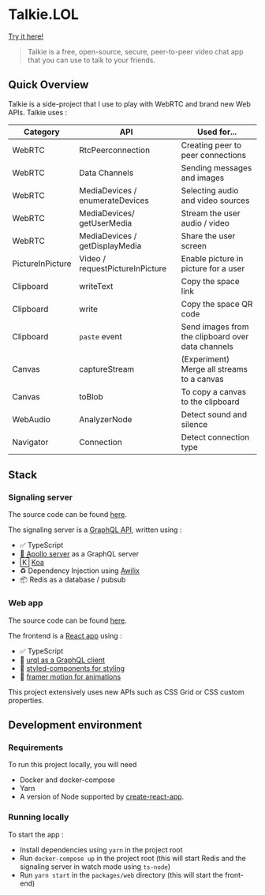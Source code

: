 # Talkie.LOL

[Try it here!](https://www.talkie.lol)

> Talkie is a free, open-source, secure, peer-to-peer video chat app that you can use to talk to your friends.

## Quick Overview

Talkie is a side-project that I use to play with WebRTC and brand new Web APIs. Talkie uses :

| Category         | API                             | Used for...                                       |
| ---------------- | ------------------------------- | ------------------------------------------------- |
| WebRTC           | RtcPeerconnection               | Creating peer to peer connections                 |
| WebRTC           | Data Channels                   | Sending messages and images                       |
| WebRTC           | MediaDevices / enumerateDevices | Selecting audio and video sources                 |
| WebRTC           | MediaDevices/ getUserMedia      | Stream the user audio / video                     |
| WebRTC           | MediaDevices / getDisplayMedia  | Share the user screen                             |
| PictureInPicture | Video / requestPictureInPicture | Enable picture in picture for a user              |
| Clipboard        | writeText                       | Copy the space link                               |
| Clipboard        | write                           | Copy the space QR code                            |
| Clipboard        | `paste` event                   | Send images from the clipboard over data channels |
| Canvas           | captureStream                   | (Experiment) Merge all streams to a canvas        |
| Canvas           | toBlob                          | To copy a canvas to the clipboard                 |
| WebAudio         | AnalyzerNode                    | Detect sound and silence                          |
| Navigator        | Connection                      | Detect connection type                            |

## Stack

### Signaling server

The source code can be found [here](./tree/master/packages/server).

The signaling server is a [GraphQL API](https://github.com/apollographql/apollo-server), written using :

- ✅ TypeScript
- 🚀 [Apollo server](https://github.com/apollographql/apollo-server) as a GraphQL server
- 🄺 [Koa](https://github.com/koajs/koa)
- ♻️ Dependency Injection using [Awilix](https://github.com/jeffijoe/awilix)
- 📦 Redis as a database / pubsub

### Web app

The source code can be found [here](./tree/master/packages/web).

The frontend is a [React app](https://github.com/facebook/create-react-app) using :

- ✅ TypeScript
- 🚀 [urql as a GraphQL client](https://github.com/FormidableLabs/urql)
- 💅 [styled-components for styling](https://github.com/styled-components/styled-components)
- 🎥 [framer motion for animations](https://github.com/framer/motion)

This project extensively uses new APIs such as CSS Grid or CSS custom properties.

## Development environment

### Requirements

To run this project locally, you will need

- Docker and docker-compose
- Yarn
- A version of Node supported by [create-react-app](https://create-react-app.dev/docs/getting-started#creating-an-app).

### Running locally

To start the app :

- Install dependencies using `yarn` in the project root
- Run `docker-compose up` in the project root (this will start Redis and the signaling server in watch mode using `ts-node`)
- Run `yarn start` in the `packages/web` directory (this will start the front-end)
